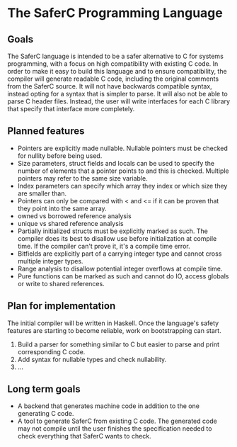 # The SaferC Programming Language

## Goals

The SaferC language is intended to be a safer alternative to C for systems
programming, with a focus on high compatibility with existing C code. In order
to make it easy to build this language and to ensure compatibility, the compiler
will generate readable C code, including the original comments from the SaferC
source. It will not have backwards compatible syntax, instead opting for a
syntax that is simpler to parse. It will also not be able to parse C header
files. Instead, the user will write interfaces for each C library that specify
that interface more completely.

## Planned features

- Pointers are explicitly made nullable. Nullable pointers must be checked for
  nullity before being used.
- Size parameters, struct fields and locals can be used to specify the number of
  elements that a pointer points to and this is checked. Multiple pointers may
  refer to the same size variable.
- Index parameters can specify which array they index or which size they are
  smaller than.
- Pointers can only be compared with < and <= if it can be proven that they
  point into the same array.
- owned vs borrowed reference analysis
- unique vs shared reference analysis
- Partially initialized structs must be explicitly marked as such. The compiler
  does its best to disallow use before initialization at compile time. If the
  compiler can't prove it, it's a compile time error.
- Bitfields are explicitly part of a carrying integer type and cannot cross
  multiple integer types.
- Range analysis to disallow potential integer overflows at compile time.
- Pure functions can be marked as such and cannot do IO, access globals or write
  to shared references.

## Plan for implementation

The initial compiler will be written in Haskell. Once the language's safety
features are starting to become reliable, work on bootstrapping can start.

1. Build a parser for something similar to C but easier to parse and print
   corresponding C code.
2. Add syntax for nullable types and check nullability.
3. ...

## Long term goals

- A backend that generates machine code in addition to the one generating C
  code.
- A tool to generate SaferC from existing C code. The generated code may not
  compile until the user finishes the specification needed to check everything
  that SaferC wants to check.
